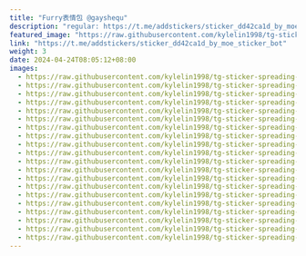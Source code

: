 ```yaml
---
title: "Furry表情包 @gayshequ"
description: "regular: https://t.me/addstickers/sticker_dd42ca1d_by_moe_sticker_bot"
featured_image: "https://raw.githubusercontent.com/kylelin1998/tg-sticker-spreading-worldwide-images/main/img/020795a8-124c-4514-a407-2f4633650d82.jpg"
link: "https://t.me/addstickers/sticker_dd42ca1d_by_moe_sticker_bot"
weight: 3
date: 2024-04-24T08:05:12+08:00
images:
  - https://raw.githubusercontent.com/kylelin1998/tg-sticker-spreading-worldwide-images/main/img/020795a8-124c-4514-a407-2f4633650d82.jpg
  - https://raw.githubusercontent.com/kylelin1998/tg-sticker-spreading-worldwide-images/main/img/17b74459-491d-4e49-bec7-7399a6add62a.jpg
  - https://raw.githubusercontent.com/kylelin1998/tg-sticker-spreading-worldwide-images/main/img/ba814f14-83b2-4e92-a45d-d2e4c2068690.jpg
  - https://raw.githubusercontent.com/kylelin1998/tg-sticker-spreading-worldwide-images/main/img/df4f8933-f187-4a46-b502-73469ad87495.jpg
  - https://raw.githubusercontent.com/kylelin1998/tg-sticker-spreading-worldwide-images/main/img/1cb0d915-1a03-46a9-907b-3149c6446935.jpg
  - https://raw.githubusercontent.com/kylelin1998/tg-sticker-spreading-worldwide-images/main/img/fb81a02b-e0ed-464b-aab7-9f899efb4f95.jpg
  - https://raw.githubusercontent.com/kylelin1998/tg-sticker-spreading-worldwide-images/main/img/e7b272a9-b259-4140-b6ac-7eff955b794a.jpg
  - https://raw.githubusercontent.com/kylelin1998/tg-sticker-spreading-worldwide-images/main/img/05ab49ac-176d-4823-85ad-0fbefab5bba8.jpg
  - https://raw.githubusercontent.com/kylelin1998/tg-sticker-spreading-worldwide-images/main/img/6c937a0d-2b93-4a7f-a918-e5dc69b5de7d.jpg
  - https://raw.githubusercontent.com/kylelin1998/tg-sticker-spreading-worldwide-images/main/img/11ae0b59-f5b7-4ae7-abfd-dc64592ba32b.jpg
  - https://raw.githubusercontent.com/kylelin1998/tg-sticker-spreading-worldwide-images/main/img/e4ba2339-add4-4742-bac4-e7b911541403.jpg
  - https://raw.githubusercontent.com/kylelin1998/tg-sticker-spreading-worldwide-images/main/img/20b8fec9-7533-4d9b-bdd7-a6159e756b16.jpg
  - https://raw.githubusercontent.com/kylelin1998/tg-sticker-spreading-worldwide-images/main/img/634e082e-6b48-42f3-ac36-ae316c509979.jpg
  - https://raw.githubusercontent.com/kylelin1998/tg-sticker-spreading-worldwide-images/main/img/778b88b5-8cc0-44e0-84e6-d1fe7f3f425e.jpg
  - https://raw.githubusercontent.com/kylelin1998/tg-sticker-spreading-worldwide-images/main/img/e41f9dc2-8526-4dc1-b01d-0b8293b3b8ac.jpg
  - https://raw.githubusercontent.com/kylelin1998/tg-sticker-spreading-worldwide-images/main/img/fb68e867-505f-47bb-80ab-6bcc8041193a.jpg
  - https://raw.githubusercontent.com/kylelin1998/tg-sticker-spreading-worldwide-images/main/img/03da9da6-98b9-4ea7-9253-1689abac55c3.jpg
  - https://raw.githubusercontent.com/kylelin1998/tg-sticker-spreading-worldwide-images/main/img/772e5117-9134-4f9b-8724-cb31c7ef17d9.jpg
  - https://raw.githubusercontent.com/kylelin1998/tg-sticker-spreading-worldwide-images/main/img/f5824cfd-795a-4b2e-b060-49aa8b5b05c8.jpg
  - https://raw.githubusercontent.com/kylelin1998/tg-sticker-spreading-worldwide-images/main/img/01329878-37d6-4bc8-869a-41506334495f.jpg
---
```

